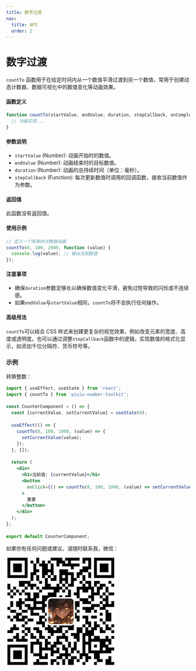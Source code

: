 ```yaml
---
title: 数字过渡
nav:
  title: API
  order: 2
---
```


# 数字过渡

`countTo` 函数用于在给定时间内从一个数值平滑过渡到另一个数值，常用于创建动态计数器、数据可视化中的数值变化等动画效果。

#### 函数定义

```javascript
function countTo(startValue, endValue, duration, stepCallback, onComplete) {
  // 功能实现...
}
```

#### 参数说明

- `startValue` (Number): 动画开始时的数值。
- `endValue` (Number): 动画结束时的目标数值。
- `duration` (Number): 动画的总持续时间（单位：毫秒）。
- `stepCallback` (Function): 每次更新数值时调用的回调函数，接收当前数值作为参数。

#### 返回值

此函数没有返回值。

#### 使用示例

```javascript
// 定义一个简单的计数器动画
countTo(0, 100, 2000, function (value) {
  console.log(value); // 输出当前数值
});
```

#### 注意事项

- 确保`duration`参数足够长以确保数值变化平滑，避免过短导致的闪烁或不连续感。
- 如果`endValue`与`startValue`相同，`countTo`将不会执行任何操作。

#### 高级用法

`countTo`可以结合 CSS 样式来创建更复杂的视觉效果，例如改变元素的宽度、高度或透明度。也可以通过调整`stepCallback`函数中的逻辑，实现数值的格式化显示，如添加千位分隔符、货币符号等。

### 示例

转换整数：

```jsx
import { useEffect, useState } from 'react';
import { countTo } from 'pixiu-number-toolkit';

const CounterComponent = () => {
  const [currentValue, setCurrentValue] = useState(0);

  useEffect(() => {
    countTo(0, 100, 1000, (value) => {
      setCurrentValue(value);
    });
  }, []);

  return (
    <div>
      <h1>当前值: {currentValue}</h1>
      <button
        onClick={() => countTo(0, 100, 1000, (value) => setCurrentValue(value))}
      >
        重置
      </button>
    </div>
  );
};

export default CounterComponent;
```

如果你有任何问题或建议，请随时联系我，微信：

![辰火流光](../wx.png)
